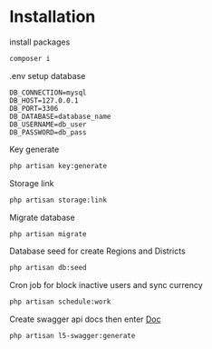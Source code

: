 <h1>Installation</h1>

install packages

```bash
composer i
```

.env setup database

```.env
DB_CONNECTION=mysql
DB_HOST=127.0.0.1
DB_PORT=3306
DB_DATABASE=database_name
DB_USERNAME=db_user
DB_PASSWORD=db_pass
```

Key generate

```bash
php artisan key:generate
```

Storage link

```bash
php artisan storage:link
```

Migrate database

```bash
php artisan migrate
```

Database seed for create Regions and Districts

```bash
php artisan db:seed
```

Cron job for block inactive users and sync currency

```bash
php artisan schedule:work
```

Create swagger api docs then enter <a href="http://127.0.0.1:8000/api/documentation">Doc</a>

```bash
php artisan l5-swagger:generate
```
